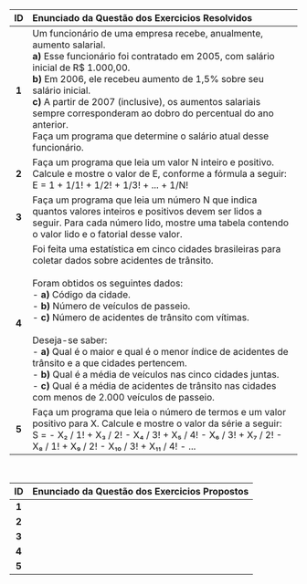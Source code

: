 | ID | Enunciado da Questão dos Exercicios Resolvidos   |
| :---: | :--- |
| **1** |  Um funcionário de uma empresa recebe, anualmente, aumento salarial. <br> **a)** Esse funcionário foi contratado em 2005, com salário inicial de R$ 1.000,00. <br> **b)** Em 2006, ele recebeu aumento de 1,5% sobre seu salário inicial. <br> **c)** A partir de 2007 (inclusive), os aumentos salariais sempre corresponderam ao dobro do percentual do ano anterior. <br> Faça um programa que determine o salário atual desse funcionário. | 
| **2** |  Faça um programa que leia um valor N inteiro e positivo. Calcule e mostre o valor de E, conforme a fórmula a seguir: <br>  E = 1 + 1/1!  +  1/2!  + 1/3!  + ...  +  1/N! |
| **3** | Faça um programa que leia um número N que indica quantos valores inteiros e positivos devem ser lidos a seguir. Para cada número lido, mostre uma tabela contendo o valor lido e o fatorial desse valor. |
| **4** | Foi feita uma estatística em cinco cidades brasileiras para coletar dados sobre acidentes de trânsito. <br><br> Foram obtidos os seguintes dados: <br> - **a)** Código da cidade. <br> - **b)** Número de veículos de passeio. <br> - **c)** Número de acidentes de trânsito com vítimas. <br><br> Deseja-se saber: <br> - **a)** Qual é o maior e qual é o menor índice de acidentes de trânsito e a que cidades pertencem. <br> - **b)** Qual é a média de veículos nas cinco cidades juntas. <br> - **c)** Qual é a média de acidentes de trânsito nas cidades com menos de 2.000 veículos de passeio. |
| **5** |  Faça um programa que leia o número de termos e um valor positivo para X. Calcule e mostre o valor da série a seguir: <br> S = - X₂ / 1! + X₃ / 2! - X₄ / 3! + X₅ / 4! - X₆ / 3! + X₇ / 2! - X₈ / 1! + X₉ / 2! - X₁₀ / 3! + X₁₁ / 4! - ...|

<br>

| ID | Enunciado da Questão dos Exercicios Propostos   |
| :---: | :--- |
| **1** |  |
| **2** |  |
| **3** |  |
| **4** |  |
| **5** |  |
